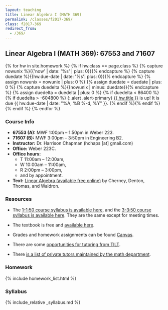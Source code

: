 ```yaml
---
layout: teaching
title: Linear Algebra I (MATH 369)
permalink: /classes/f2017-369/
class: f2017-369
redirect_from:
  - /369/
---
```


## Linear Algebra I (MATH 369): 67553 and 71607

{% for hw in site.homework %}
{% if hw.class == page.class %}
{% capture nowunix %}{{'now' | date: '%s' | plus: 0}}{% endcapture %}
{% capture duedate %}{{hw.due-date | date: '%s'| plus: 0}}{% endcapture %}
{% assign nowunix = nowunix | plus: 0 %}
{% assign duedate = duedate | plus: 0 %}
{% capture duedelta %}{{nowunix | minus: duedate}}{% endcapture %}
{% assign duedelta = duedelta | plus: 0 %}
{% if duedelta < 86400 %}{% if duedelta > -604800 %}
{:.alert .alert-primary}
<a href="{{ hw.url }}">{{ hw.title }}</a> is up! It is due {{ hw.due-date | date: "%A, %B %-d, %Y" }}.
{% endif %}{% endif %}{% endif %}
{% endfor %}

### Course Info
+ **67553 (A):** MWF 1:00pm &ndash; 1:50pm in Weber 223.
+ **71607 (B):** MWF 3:00pm &ndash; 3:50pm in Engineering B2. 
+ **Instructor:** Dr. Harrison Chapman (hchaps [at] gmail.com)
+ **Office:** Weber 223C.
+ **Office hours:** 
    + T 11:00am &ndash; 12:00am,
    + W 10:00am &ndash; 11:00am,
    + R 2:00pm &ndash; 3:00pm,
    + and by appointment.
+ **Text:**
[Linear Algebra (available free online)](https://www.math.ucdavis.edu/~linear/linear-guest.pdf) by
Cherney, Denton, Thomas, and Waldron.

### Resources

+   The
    [1-1:50 course syllabus is available here](/static/chapman_369_f17a_syllabus.pdf),
    and the
    [3-3:50 course syllabus is available here](/static/chapman_369_f17b_syllabus.pdf).
    They are the same except for meeting times.

+   The textbook is free and [available here](https://www.math.ucdavis.edu/~linear/linear-guest.pdf).

+   Grades and homework assignments can be found [Canvas](https://colostate.instructure.com).

+   There are some [opportunities for tutoring from TILT](https://tilt.colostate.edu/learning/tutoring/).

+   There
    [is a list of private tutors maintained by the math department](http://www.math.colostate.edu/courses/Tutoring/tutoring.shtml).
  
### Homework

{% include homework_list.html %}

### Syllabus

{% include_relative _syllabus.md %}
